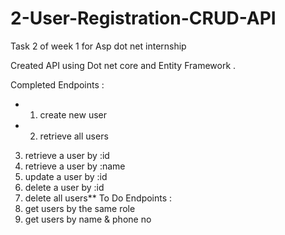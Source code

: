 # 2-User-Registration-CRUD-API
Task 2 of week 1 for Asp dot net internship 


  Created API using Dot net core and Entity Framework . 
  
  Completed Endpoints : 
* 1. create new user
* 2. retrieve all users 
3. retrieve a user by :id
4. retrieve a user by :name
5. update a user by :id
6. delete a user by :id  
7. delete all users**
  To Do Endpoints : 
1. get users by the same role
2. get users by name & phone no

